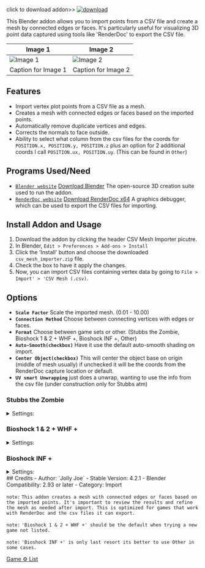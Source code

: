 click to download addon>>
[![download](https://github.com/JollyShmo/CSV_Import_Blender/blob/main/version_csv_import.png)](https://github.com/JollyShmo/CSV_Import_Blender/releases/download/v4.2.1/csv_mesh_importer.zip)

This Blender addon allows you to import points from a CSV file and create a mesh by connected edges or faces. It's particularly useful for visualizing 3D point data captured using tools like 'RenderDoc' to export the CSV file.

| Image 1             | Image 2             |
| ------------------- | ------------------- |
| ![Image 1](#)    | ![Image 2](#)    |
| Caption for Image 1 | Caption for Image 2 |

## Features
- Import vertex plot points from a CSV file as a mesh.
- Creates a mesh with connected edges or faces based on the imported points.
- Automatically remove duplicate vertices and edges.
- Corrects the normals to face outside.
- Ability to select what column from the csv files for the coords for `POSITION.x, POSITION.y, POSITION.z` plus an option for 2 additional coords I call `POSITION.ux, POSITION.uy`. (This can be found in `Other`)

## Programs Used/Need
- [`Blender website`](https://www.blender.org) [Download Blender](https://www.blender.org/download/release/Blender3.6/blender-3.6.2-windows-x64.msi/) The open-source 3D creation suite used to run the addon.
- [`RenderDoc website`](https://renderdoc.org/) [Download RenderDoc x64](https://renderdoc.org/stable/1.28/RenderDoc_1.28_64.msi) A graphics debugger, which can be used to export the CSV files for importing.

## Install Addon and Usage
1. Download the addon by clicking the header CSV Mesh Importer picutre.
2. In Blender, `Edit > Preferences > Add-ons > Install`
3. Click the 'Install' button and choose the downloaded `csv_mesh_importer.zip` file.
4. Check the box to have it apply the changes.
5. Now, you can import CSV files containing vertex data by going to `File > Import' > 'CSV Mesh (.csv)`.

## Options
- **`Scale Factor`** Scale the imported mesh. (0.01 - 10.00)
- **`Connection Method`** Choose between connecting vertices with edges or faces.
- **`Format`** Choose between game sets or other. (Stubbs the Zombie, Bioshock 1 & 2 + WHF +, Bioshock INF +, Other)
- **`Auto-Smooth(checkbox)`** Have it use the default auto-smooth shading on import.
- **`Center Object(checkbox)`** This will center the object base on origin (middle of mesh usually) if unchecked it will be the coords from the RenderDoc capture location or default.
- **`UV smart Unwrapping`** just does a unwrap, wanting to use the info from the csv file (under construction only for Stubbs atm)

### Stubbs the Zombie

<details>
<summary>Settings:</summary>

- Scale: `10.0`
- Connection Method: `Faces`
- Format: `Stubbs The Zombie`
- Auto-Smooth: `optional` `Auto-Smooth Shading 30°`
- Center Object: `optional`
- Beta: UV Unwrapping: `optional` `Smart UV Unwraps`
</details>

### Bioshock 1 & 2 + WHF + 

<details>
<summary>Settings:</summary>

- Scale: `0.01` - `1.0`
- Connection Method: `Faces`
- Format: `Bioshock 1 & 2 + WHF +`
- Auto-Smooth: `optional` `Auto-Smooth Shading 30°`
- Center Object: `optional`
</details>

### Bioshock INF +

<details>
<summary>Settings:</summary>

 `beta`
> Scale: `0.01` - `1.0`

> Connection Method: `Faces`

> Format: `Bioshock 1 & 2 + WHF +`

> Auto-Smooth: `optional` `Auto-Smooth Shading 30°`

> Center Object: `optional`
</details> 
## Credits
- Author: `Jolly Joe`
- Stable Version: 4.2.1
- Blender Compatibility: 2.93 or later
- Category: Import

`note:` ```This addon creates a mesh with connected edges or faces based on the imported points. It's important to review the results and refine the mesh as needed after import. This is optimized for games that work with RenderDoc and the csv files it can export.```

`note:` `'Bioshock 1 & 2 + WHF +' should be the default when trying a new game not listed.` 

`note:` `'Bioshock INF +' is only last resort its better to use Other in some cases.`

[Game ⚙ List](/GameList.md)

